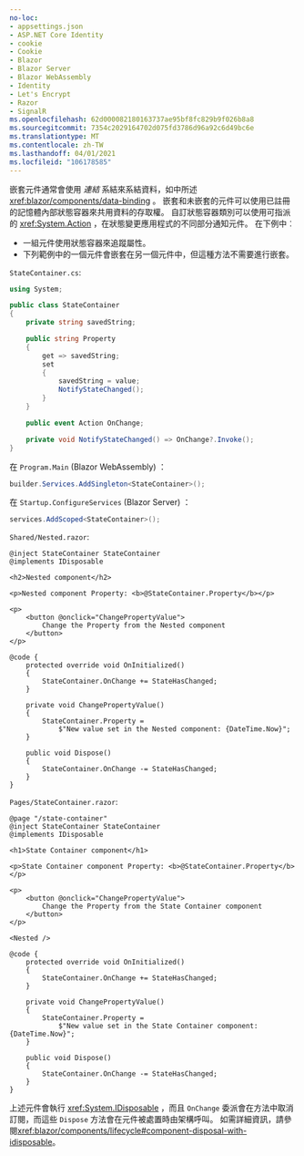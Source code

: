 ```yaml
---
no-loc:
- appsettings.json
- ASP.NET Core Identity
- cookie
- Cookie
- Blazor
- Blazor Server
- Blazor WebAssembly
- Identity
- Let's Encrypt
- Razor
- SignalR
ms.openlocfilehash: 62d000082180163737ae95bf8fc829b9f026b8a8
ms.sourcegitcommit: 7354c2029164702d075fd3786d96a92c6d49bc6e
ms.translationtype: MT
ms.contentlocale: zh-TW
ms.lasthandoff: 04/01/2021
ms.locfileid: "106178585"
---
```

嵌套元件通常會使用 *連結* 系結來系結資料，如中所述 <xref:blazor/components/data-binding> 。 嵌套和未嵌套的元件可以使用已註冊的記憶體內部狀態容器來共用資料的存取權。 自訂狀態容器類別可以使用可指派的 <xref:System.Action> ，在狀態變更應用程式的不同部分通知元件。 在下例中︰

* 一組元件使用狀態容器來追蹤屬性。
* 下列範例中的一個元件會嵌套在另一個元件中，但這種方法不需要進行嵌套。

`StateContainer.cs`:

```csharp
using System;

public class StateContainer
{
    private string savedString;

    public string Property
    {
        get => savedString;
        set
        {
            savedString = value;
            NotifyStateChanged();
        }
    }

    public event Action OnChange;

    private void NotifyStateChanged() => OnChange?.Invoke();
}
```

在 `Program.Main` (Blazor WebAssembly) ：

```csharp
builder.Services.AddSingleton<StateContainer>();
```

在 `Startup.ConfigureServices` (Blazor Server) ：

```csharp
services.AddScoped<StateContainer>();
```

`Shared/Nested.razor`:

```razor
@inject StateContainer StateContainer
@implements IDisposable

<h2>Nested component</h2>

<p>Nested component Property: <b>@StateContainer.Property</b></p>

<p>
    <button @onclick="ChangePropertyValue">
        Change the Property from the Nested component
    </button>
</p>

@code {
    protected override void OnInitialized()
    {
        StateContainer.OnChange += StateHasChanged;
    }

    private void ChangePropertyValue()
    {
        StateContainer.Property = 
            $"New value set in the Nested component: {DateTime.Now}";
    }

    public void Dispose()
    {
        StateContainer.OnChange -= StateHasChanged;
    }
}
```

`Pages/StateContainer.razor`:

```razor
@page "/state-container"
@inject StateContainer StateContainer
@implements IDisposable

<h1>State Container component</h1>

<p>State Container component Property: <b>@StateContainer.Property</b></p>

<p>
    <button @onclick="ChangePropertyValue">
        Change the Property from the State Container component
    </button>
</p>

<Nested />

@code {
    protected override void OnInitialized()
    {
        StateContainer.OnChange += StateHasChanged;
    }

    private void ChangePropertyValue()
    {
        StateContainer.Property = 
            $"New value set in the State Container component: {DateTime.Now}";
    }

    public void Dispose()
    {
        StateContainer.OnChange -= StateHasChanged;
    }
}
```

上述元件會執行 <xref:System.IDisposable> ，而且 `OnChange` 委派會在方法中取消訂閱，而這些 `Dispose` 方法會在元件被處置時由架構呼叫。 如需詳細資訊，請參閱<xref:blazor/components/lifecycle#component-disposal-with-idisposable>。
